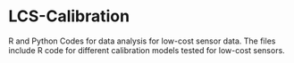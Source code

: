 # LCS-Calibration
R and Python Codes for data analysis for low-cost sensor data.
The files include R code for different calibration models tested for low-cost sensors. 
